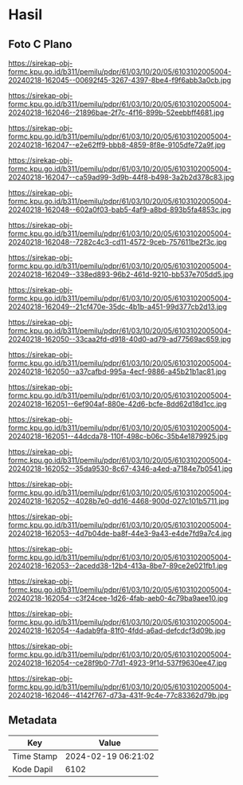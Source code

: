 # Hasil

## Foto C Plano

https://sirekap-obj-formc.kpu.go.id/b311/pemilu/pdpr/61/03/10/20/05/6103102005004-20240218-162045--00692f45-3267-4397-8be4-f9f6abb3a0cb.jpg

https://sirekap-obj-formc.kpu.go.id/b311/pemilu/pdpr/61/03/10/20/05/6103102005004-20240218-162046--21896bae-2f7c-4f16-899b-52eebbff4681.jpg

https://sirekap-obj-formc.kpu.go.id/b311/pemilu/pdpr/61/03/10/20/05/6103102005004-20240218-162047--e2e62ff9-bbb8-4859-8f8e-9105dfe72a9f.jpg

https://sirekap-obj-formc.kpu.go.id/b311/pemilu/pdpr/61/03/10/20/05/6103102005004-20240218-162047--ca59ad99-3d9b-44f8-b498-3a2b2d378c83.jpg

https://sirekap-obj-formc.kpu.go.id/b311/pemilu/pdpr/61/03/10/20/05/6103102005004-20240218-162048--602a0f03-bab5-4af9-a8bd-893b5fa4853c.jpg

https://sirekap-obj-formc.kpu.go.id/b311/pemilu/pdpr/61/03/10/20/05/6103102005004-20240218-162048--7282c4c3-cd11-4572-9ceb-757611be2f3c.jpg

https://sirekap-obj-formc.kpu.go.id/b311/pemilu/pdpr/61/03/10/20/05/6103102005004-20240218-162049--338ed893-96b2-461d-9210-bb537e705dd5.jpg

https://sirekap-obj-formc.kpu.go.id/b311/pemilu/pdpr/61/03/10/20/05/6103102005004-20240218-162049--21cf470e-35dc-4b1b-a451-99d377cb2d13.jpg

https://sirekap-obj-formc.kpu.go.id/b311/pemilu/pdpr/61/03/10/20/05/6103102005004-20240218-162050--33caa2fd-d918-40d0-ad79-ad77569ac659.jpg

https://sirekap-obj-formc.kpu.go.id/b311/pemilu/pdpr/61/03/10/20/05/6103102005004-20240218-162050--a37cafbd-995a-4ecf-9886-a45b21b1ac81.jpg

https://sirekap-obj-formc.kpu.go.id/b311/pemilu/pdpr/61/03/10/20/05/6103102005004-20240218-162051--6ef904af-880e-42d6-bcfe-8dd62d18d1cc.jpg

https://sirekap-obj-formc.kpu.go.id/b311/pemilu/pdpr/61/03/10/20/05/6103102005004-20240218-162051--44dcda78-110f-498c-b06c-35b4e1879925.jpg

https://sirekap-obj-formc.kpu.go.id/b311/pemilu/pdpr/61/03/10/20/05/6103102005004-20240218-162052--35da9530-8c67-4346-a4ed-a7184e7b0541.jpg

https://sirekap-obj-formc.kpu.go.id/b311/pemilu/pdpr/61/03/10/20/05/6103102005004-20240218-162052--4028b7e0-dd16-4468-900d-027c101b5711.jpg

https://sirekap-obj-formc.kpu.go.id/b311/pemilu/pdpr/61/03/10/20/05/6103102005004-20240218-162053--4d7b04de-ba8f-44e3-9a43-e4de7fd9a7c4.jpg

https://sirekap-obj-formc.kpu.go.id/b311/pemilu/pdpr/61/03/10/20/05/6103102005004-20240218-162053--2acedd38-12b4-413a-8be7-89ce2e021fb1.jpg

https://sirekap-obj-formc.kpu.go.id/b311/pemilu/pdpr/61/03/10/20/05/6103102005004-20240218-162054--c3f24cee-1d26-4fab-aeb0-4c79ba9aee10.jpg

https://sirekap-obj-formc.kpu.go.id/b311/pemilu/pdpr/61/03/10/20/05/6103102005004-20240218-162054--4adab9fa-81f0-4fdd-a6ad-defcdcf3d09b.jpg

https://sirekap-obj-formc.kpu.go.id/b311/pemilu/pdpr/61/03/10/20/05/6103102005004-20240218-162054--ce28f9b0-77d1-4923-9f1d-537f9630ee47.jpg

https://sirekap-obj-formc.kpu.go.id/b311/pemilu/pdpr/61/03/10/20/05/6103102005004-20240218-162046--4142f767-d73a-431f-9c4e-77c83362d79b.jpg


## Metadata

| Key        | Value               |
| ---------- | ------------------- |
| Time Stamp | 2024-02-19 06:21:02 |
| Kode Dapil | 6102                |



